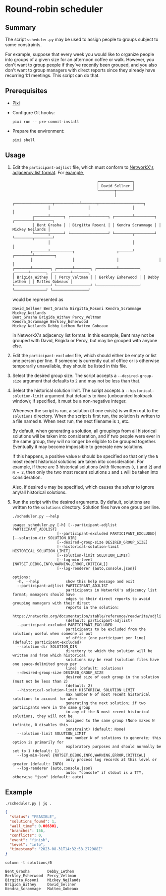 <!-- vim: set ft=markdown : -->


# Round-robin scheduler

## Summary

The script `scheduler.py` may be used to assign people to groups subject to some constraints.

For example, suppose that every week you would like to organize people into groups of a given size
for an afternoon coffee or walk. However, you don't want to group people if they've recently been
grouped, and you also don't want to group managers with direct reports since they already have
recurring 1:1 meetings. This script can do that.

## Prerequisites

* [Pixi](https://pixi.sh)

* Configure Git hooks:

    ``` shell
    pixi run -- pre-commit-install
    ```

* Prepare the environment:

    ```shell
    pixi shell
    ```

## Usage

1. Edit the `participant-adjlist` file, which must conform to [NetworkX's adjacency list
   format](https://networkx.org/documentation/stable/reference/readwrite/adjlist.html). For
   [example](https://cdn-cashy-static-assets.lucidchart.com/marketing/blog/2017Q1/7-types-organizational-structure/functional-org-structure-template.png),

    ```text
                                          ┌───────────────┐
                                          │ David Sellner │
                                          └───────┬───────┘
                                                  │
                    ┌─────────────────┬───────────┴───────┬────────────────────┐
                    │                 │                   │                    │
             ┌──────┴──────┐ ┌────────┴────────┐ ┌────────┴─────────┐ ┌────────┴────────┐
             │ Bent Grasha │ │ Birgitta Rosoni │ │ Kendra Scrammage │ │ Mickey Neilands │
             └──────┬──────┘ └─────────────────┘ └────────┬─────────┘ └────────┬────────┘
                    │                                     │                    │
            ┌───────┴──────────┐                   ┌──────┘           ┌────────┴─────────┐
            │                  │                   │                  │                  │
    ┌───────┴────────┐ ┌───────┴───────┐ ┌─────────┴─────────┐ ┌──────┴───────┐ ┌────────┴───────┐
    │ Brigida Withey │ │ Percy Veltman │ │ Berkley Esherwood │ │ Debby Lethem │ │ Matteo Gobeaux │
    └────────────────┘ └───────────────┘ └───────────────────┘ └──────────────┘ └────────────────┘
    ```

   would be represented as

    ```text
    David_Sellner Bent_Grasha Birgitta_Rosoni Kendra_Scrammage Mickey_Neilands
    Bent_Grasha Brigida_Withey Percy_Veltman
    Kendra_Scrammage Berkley_Esherwood
    Mickey_Neilands Debby_Lethem Matteo_Gobeaux
    ```

   in NetworkX's adjacency list format. In this example, Bent may not be grouped with David, Brigida
   or Percy, but may be grouped with anyone else.

1. Edit the `participant-excluded` file, which should either be empty or list one person per line.
   If someone is currently out of office or is otherwise temporarily unavailable, they should be
   listed in this file.

1. Select the desired group size. The script accepts a `--desired-group-size` argument that defaults
   to `2` and may not be less than that.

1. Select the historical solution limit. The script accepts a `--historical-solution-limit` argument
   that defaults to `None` (unbounded lookback window); if specified, it must be a non-negative
   integer.

   Whenever the script is run, a solution (if one exists) is written out to the `solutions`
   directory. When the script is first run, the solution is written to a file named `0`. When next
   run, the next filename is `1`, etc.

   By default, when generating a solution, all groupings from all historical solutions will be
   taken into consideration, and if two people were ever in the same group, they will no longer be
   eligible to be grouped together. Eventually it may become impossible to generate new solutions.

   If this happens, a positive value `N` should be specified so that only the `N` most recent
   historical solutions are taken into consideration. For example, if there are 3 historical
   solutions (with filenames `0`, `1` and `2`) and `N = 2`, then only the two most recent solutions
   `2` and `1` will be taken into consideration.

   Also, if desired `0` may be specified, which causes the solver to ignore any/all historical
   solutions.

1. Run the script with the desired arguments. By default, solutions are written to the `solutions`
   directory. Solution files have one group per line.


    ```shell
    ./scheduler.py --help
    ```

    ```text
    usage: scheduler.py [-h] [--participant-adjlist PARTICIPANT_ADJLIST]
                        [--participant-excluded PARTICIPANT_EXCLUDED] [--solution-dir SOLUTION_DIR]
                        [--desired-group-size DESIRED_GROUP_SIZE]
                        [--historical-solution-limit HISTORICAL_SOLUTION_LIMIT]
                        [--solution-limit SOLUTION_LIMIT]
                        [--log-min-level {NOTSET,DEBUG,INFO,WARNING,ERROR,CRITICAL}]
                        [--log-renderer {auto,console,json}]

    options:
      -h, --help            show this help message and exit
      --participant-adjlist PARTICIPANT_ADJLIST
                            participants in NetworkX's adjacency list format; managers should have
                            edges to their direct reports to avoid grouping managers with their direct
                            reports in the solution:
                            https://networkx.org/documentation/stable/reference/readwrite/adjlist.html
                            (default: participant-adjlist)
      --participant-excluded PARTICIPANT_EXCLUDED
                            participants to be excluded from the solution; useful when someone is out
                            of office (one participant per line) (default: participant-excluded)
      --solution-dir SOLUTION_DIR
                            directory to which the solution will be written and from which historical
                            solutions may be read (solution files have one space-delimited group per
                            line) (default: solutions)
      --desired-group-size DESIRED_GROUP_SIZE
                            desired size of each group in the solution (must not be less than 2)
                            (default: 2)
      --historical-solution-limit HISTORICAL_SOLUTION_LIMIT
                            max number N of most recent historical solutions to account for when
                            generating the next solution; if two participants were in the same group
                            in any of the N most recent historical solutions, they will not be
                            assigned to the same group (None makes N infinite, 0 disables this
                            constraint) (default: None)
      --solution-limit SOLUTION_LIMIT
                            max number N of solutions to generate; this option is primarily for
                            exploratory purposes and should normally be set to 1 (default: 1)
      --log-min-level {NOTSET,DEBUG,INFO,WARNING,ERROR,CRITICAL}
                            only process log records at this level or greater (default: INFO)
      --log-renderer {auto,console,json}
                            auto: "console" if stdout is a TTY, otherwise "json" (default: auto)
    ```

## Example

``` shell
./scheduler.py | jq .
```

``` json
{
  "status": "FEASIBLE",
  "solutions_found": 1,
  "wall_time": 0.006301,
  "branches": 156,
  "conflicts": 0,
  "event": "finish",
  "level": "info",
  "timestamp": "2023-08-31T14:32:58.272988Z"
}
```

``` shell
column -t solutions/0
```

``` text
Bent_Grasha        Debby_Lethem
Berkley_Esherwood  Percy_Veltman
Birgitta_Rosoni    Mickey_Neilands
Brigida_Withey     David_Sellner
Kendra_Scrammage   Matteo_Gobeaux
```
